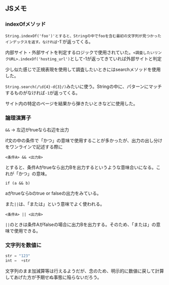 ## JSメモ

### indexOfメソッド

`String.indexOf('foo')'とすると、Stringの中でfooを含む最初の文字列が見つかったインデックスを返す。なければ`-1`が返ってくる。

内部サイト・外部サイトを判定するロジックで使用されていた。`<調査したいリンクURL>.indexOf('hosting_url')`として-1が返ってきていれば外部サイトと判定

少し似た感じで正規表現を使用して調査したいときにはsearchメソッドを使用した。

`String.search(/\d{4}-d{3}/)`みたいに使う。Stringの中に、パターンにマッチするものがなければ`-1`が返ってくる。

サイト内の特定のページを結果から弾きたいときなどに使用した。

### 論理演算子

`&&` → 左辺がtrueなら右辺を出力

if文の中の条件で「かつ」の意味で使用することが多かったが、出力の出し分けをワンラインで記述する際に

```
<条件A> && <出力B>
```

とすると、条件Aがtrueなら出力Bを出力するというような意味合いになる。これが「かつ」の意味。

```
if (a && b)
```
aがtrueならbのtrue or falseの出力をみている。


また`||`は、「または」という意味でよく使われる。

```
<条件A> || <出力B>
```

`||`のときは条件Aがfalseの場合に出力Bを出力する。そのため、「または」の意味で使用できる。

### 文字列を数値に
```javascript
str = "123"
int =  +str
```

文字列のまま加減算等は行えるようだが、念のため、明示的に数値に戻して計算してあげた方が予期せぬ事態に陥らないだろう。

